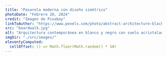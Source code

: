 ```yaml
---
title: "Pasarela moderna con diseño simétrico"
photoDate: "Febrero 20, 2024"
credit: "Imagen de Pixabay"
linkToAuthor: "https://www.pexels.com/photo/abstract-architecture-black-and-white-boardwalk-262367/"
src: "boardwalk.jpg"
alt: "Arquitectura contemporánea en blanco y negro con suelo acristalado"
imgDir: "./src/images/"
eleventyComputed:
  cellOffset: () => Math.floor(Math.random() * 10)
---
```

